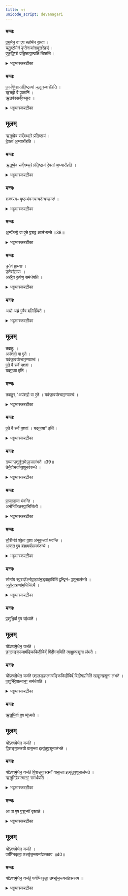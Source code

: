 ```yaml
---
title: ०९
unicode_script: devanagari
---
```



### मन्त्रः
प्र॒थ॒मेन॒ वा ए॒ष स्तोमे॑न रा॒ध्वा ।  
च॒तु॒ष्टो॒मेन॑ कृ॒तेनाया॑ना॒मुत्त॒रेहन्न्॑ ।  
ए॒क॒वि॒ꣳ॒शे प्र॑ति॒ष्ठाया॒म्प्रति॑ तिष्ठति ।  
<details><summary>भट्टभास्करटीका</summary>

1प्रथमेनेत्यादि ॥ प्रथमेन स्तोमेन स्तोमवता अह्ना चतुष्टोमेन चतुरुत्तरस्तोमचतुष्टयेन अयानां कालावयवानां मध्ये कृतेन कृतयुगस्थानीयेन कर्मसिद्धिहेतुत्वात्ताच्छब्द्यम् । तादृशेन प्रथमेनाह्ना राष्ट्रा कालसाद्गुण्येन वृद्धिं प्राप्य अविकलकर्मा भूत्वा उत्तरे एकविंशे अहनि प्रतिष्ठायां प्रतिष्ठाभूते प्रतितिष्ठति अविचलितसंबन्धो भवति ।  
</details>

### मन्त्रः
ए॒क॒वि॒ꣳ॒शात्प्र॑ति॒ष्ठाया॑ ऋ॒तून॒न्वारो॑हति ।  
ऋ॒तवो॒ वै पृ॒ष्ठानि॑ ।  
ऋ॒तव॑स्सव्ँवथ्स॒रः ।  

<details><summary>भट्टभास्करटीका</summary>

ततः प्रतिष्ठाभूतादेकविंशादह्नः प्रथमं ऋतूनन्वारोहति देवीभविष्यति । पृष्ठानामृतुत्वं षट्त्वान्वयेन । ऋतवस्संवत्सरः तदारब्धत्वात् ।  
</details>

## मूलम्
ऋ॒तुष्वे॒व स॑व्ँवथ्स॒रे प्र॑ति॒ष्ठाय॑ ।  
दे॒वता॑ अ॒भ्यारो॑हति ।   
### मन्त्रः
ऋ॒तुष्वे॒व स॑व्ँवथ्स॒रे प्र॑ति॒ष्ठाय॑ दे॒वता॑ अ॒भ्यारो॑हति ।  

<details><summary>भट्टभास्करटीका</summary>

ततः ऋत्वात्मनि संवत्सरे प्रतिष्ठाय देवता अभ्यारोहति देवता लक्षीकृत्य आरोहति देवीभवतीत्यर्थः ।  
</details>

### मन्त्रः
शक्व॑रयᳶ पृ॒ष्ठम्भ॑वन्त्य॒न्यद॑न्य॒च्छन्दः॑ ।  

<details><summary>भट्टभास्करटीका</summary>

शाक्वरं साम सर्वं पृष्ठं भवति छन्दस्त्वन्यदन्यद्भवति ।  
</details>

### मन्त्रः

अ॒न्ये᳚ऽन्ये॒ वा ए॒ते प॒शव॒ आल॑भ्यन्ते ॥38॥  
<details><summary>भट्टभास्करटीका</summary>

अस्मिन् अहनि पशवः खलु अन्येऽन्ये आलभ्यन्ते ।  
</details>

### मन्त्रः
उ॒तेव॑ ग्रा॒म्याः ।  
उ॒तेवा॑र॒ण्याः ।  
अह॑रे॒व रू॒पेण॒ सम॑र्धयति ।  
<details><summary>भट्टभास्करटीका</summary>

ग्राम्याश्चैव आरण्याश्चैव तस्मात् अह्नो रूपसमृद्धिमेतेन छन्दोऽन्यत्वेन करोति ।  
</details>

### मन्त्रः
अथो॒ अह्न॑ ए॒वैष ब॒लिर्ह्रि॑यते ।  

<details><summary>भट्टभास्करटीका</summary>

अथो अपि च अह्न एष बलिः ह्रियते उपह्रियते यद्द्विप्रकाराः पशवोऽस्मिन्नालभ्यन्ते ॥
</details>

## मूलम्
तदा॑हुः ।  
अप॑शवो॒ वा ए॒ते ।  
यद॑जा॒वय॑श्चार॒ण्याश्च॑ ।  
ए॒ते वै सर्वे॑ प॒शवः॑ ।  
यद्ग॒व्या इति॑ ।  
### मन्त्रः
तदा॑हु॒र् "अप॑शवो॒ वा ए॒ते । यद॑जा॒वय॑श्चार॒ण्याश्च॑ ।

<details><summary>भट्टभास्करटीका</summary>

2तदाहुरिति ॥ अजावयः आरण्याश्च अपशवः अपशुस्थानीयाः पशुकार्याकरणात् ।  
</details>

### मन्त्रः
ए॒ते वै सर्वे॑ प॒शवः॑ । यद्ग॒व्या" इति॑ ।  

<details><summary>भट्टभास्करटीका</summary>

ये पुनः गव्याः गोजातौ साधवः त एव सर्वपशुकार्यकरणात् सर्व एव पशवः ।  
</details>

### मन्त्रः
ग॒व्यान्प॒शूनु॑त्त॒मेऽह॒न्नाल॑भते ॥39॥  
तेनै॒वोभया᳚न्प॒शूनव॑रुन्धे ।  

<details><summary>भट्टभास्करटीका</summary>

तस्मात् उत्तमे अहनि सर्वस्तोमेऽतिरात्रे गव्यान् पशून् आश्वमेधिकान् ऐकादशिनान्वा आलभते ।  
</details>

### मन्त्रः
प्रा॒जा॒प॒त्या भ॑वन्ति ।  
अन॑भिजितस्या॒भिजि॑त्यै ।  

<details><summary>भट्टभास्करटीका</summary>

तेन ग्राम्यारण्योभयपशुलाभः सर्वेषां प्राजापत्यत्वात् प्रजापतेरेवास्य न किंचिदप्यनभिजितं भवति ॥
</details>

### मन्त्रः
सौ॒रीर्नव॑ श्वे॒ता व॒शा अ॑नूब॒न्ध्या॑ भवन्ति ।  
अ॒न्त॒त ए॒व ब्र॑ह्मवर्च॒समव॑रुन्धे ।  

<details><summary>भट्टभास्करटीका</summary>

3सौरीरिति ॥ अनूबन्ध्यास्थाने सौर्यो वशा नव भवन्ति । तत्समाप्तौ यावज्जीवं ब्रह्मवर्चसं लभते ।  
</details>

### मन्त्रः

सोमा॑य स्व॒राज्ञे॑ऽनोवा॒हाव॑न॒ड्वाहा॒विति॑ द्व॒न्द्विन॑ᳶ प॒शूनाल॑भते ।  
अ॒हो॒रा॒त्राणा॑म॒भिजि॑त्यै ।  
<details><summary>भट्टभास्करटीका</summary>

द्वंद्विन इति पक्षान्तरम्, द्वे द्वे परिमाणमेषां द्वंद्विनः 'सोमाय स्वराज्ञेऽनोवाहावनड्वाहौ' इत्यादयः, अभिव्यक्तौ द्वंद्वनिपातनम् । तत्र द्वित्वान्वयात् अहोरात्राणां अभिजयाय भवति ॥
</details>

### मन्त्रः
प॒शुभि॒र्वा ए॒ष व्यृ॑ध्यते ।  
## मूलम्
यो᳚ऽश्वमे॒धेन॒ यज॑ते ।  
छ॒ग॒लङ्क॒ल्माष॑ङ्किकिदी॒विव्ँ वि॑दी॒गय॒मिति॑ त्वा॒ष्ट्रान्प॒शूना ल॑भते ।
### मन्त्रः
यो᳚ऽश्वमे॒धेन॒ यज॑ते छग॒लङ्क॒ल्माष॑ङ्किकिदी॒विव्ँ वि॑दी॒गय॒मिति॑ त्वा॒ष्ट्रान्प॒शूना ल॑भते ।  
प॒शुभि॑रे॒वात्मान॒ꣳ॒ सम॑र्धयति ।  

<details><summary>भट्टभास्करटीका</summary>

4पशुभिर्वा इत्यादि ॥ बहुपशुहिंसया पशवोऽस्मिन् अपरक्तास्स्युः । तत्र पात्नीवते कर्मणि त्वाष्ट्रच्छगलाद्यालम्भात् पशुभिस्समृद्धमेनं करोति, त्वष्टुः पशूनां रूपकृत्त्वात् । छगलः छागार्भकः, कल्माषः कृष्णबिन्दुमान्, किकिदीविः तित्तिरिः, छागविशेष इत्येके । यः किकीति शब्दयन् गच्छति, विदीगयः श्वेतबकः, अश्वविशेष इत्येके, अदान्तत्वादनभिप्रेतां दिशं यो याति ॥
</details>

### मन्त्रः
ऋ॒तुभि॒र्वा ए॒ष व्यृ॑ध्यते ।  
## मूलम्
यो᳚ऽश्वमे॒धेन॒ यज॑ते ।  
पि॒शङ्गा॒स्त्रयो॑ वास॒न्ता इत्यृ॑तुप॒शूनाल॑भते ।  
### मन्त्रः
यो᳚ऽश्वमे॒धेन॒ यज॑ते पि॒शङ्गा॒स्त्रयो॑ वास॒न्ता इत्यृ॑तुप॒शूनाल॑भते ।  
ऋ॒तुभि॑रे॒वात्मान॒ꣳ॒ सम॑र्धयति ।  

<details><summary>भट्टभास्करटीका</summary>

5ऋतुभिर्वा इति ॥ दीर्घकालमृतुधर्मानादरात् । तत्रागामिवसन्तादिऋतुपशूनामालम्भात् ऋतुभिस्समृद्धमात्मानं करोति ॥
</details>

### मन्त्रः
आ वा ए॒ष प॒शुभ्यो॑ वृश्च्यते ।  

<details><summary>भट्टभास्करटीका</summary>

6आ वा इति ॥ सर्वपशुमारणे पशवोऽपरक्तास्स्युः । पर्यग्निकृताः काश्चित् पशुजातीः उत्सृजन्ति । भूयोवचनमवश्यकर्तव्यत्वाय ।
</details>

## मूलम्
यो᳚ऽश्वमे॒धेन॒ यज॑ते ।  
पर्य॑ग्निकृता॒ उथ्सृ॑ज॒न्त्यना᳚व्रस्काय ॥40॥  
### मन्त्रः
यो᳚ऽश्वमे॒धेन॒ यज॑ते॒ पर्य॑ग्निकृता॒ उथ्सृ॑ज॒न्त्यना᳚व्रस्काय ॥  

<details><summary>भट्टभास्करटीका</summary>

तत् अनाव्रस्काय अच्छेदाय भवति । व्रश्चतेर्घञ्, कुत्वे श्चुत्वस्य निवृत्तेः सकार एव श्रूयते ॥


इति तृतीये नवमे नवमोऽनुवाकः ॥  

</details>

